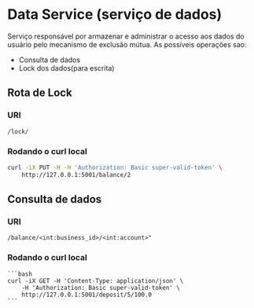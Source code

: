 # Data Service (serviço de dados)

Serviço responsável por armazenar e administrar o acesso aos dados do
usuário pelo mecanismo de exclusão mútua. As possíveis operações sao:

- Consulta de dados
- Lock dos dados(para escrita)

## Rota de Lock

### URI

```
/lock/
```


### Rodando o curl local

```bash
curl -iX PUT -H -H 'Authorization: Basic super-valid-token' \
    http://127.0.0.1:5001/balance/2
```

## Consulta de dados

### URI

```
/balance/<int:business_id>/<int:account>"
```

### Rodando o curl local

    ```bash
    curl -iX GET -H 'Content-Type: application/json' \
        -H 'Authorization: Basic super-valid-token' \
        http://127.0.0.1:5001/deposit/5/100.0
    ```
